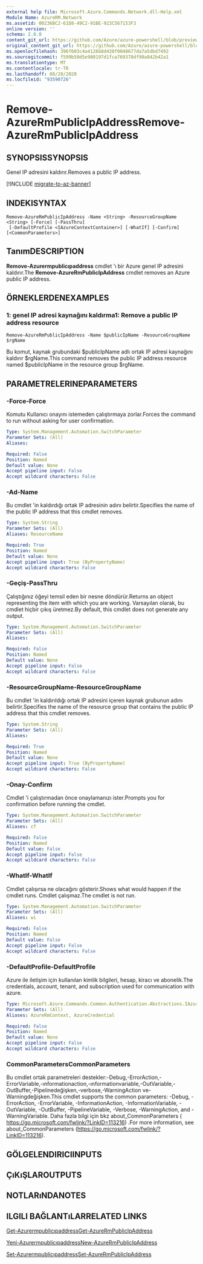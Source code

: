 ```yaml
---
external help file: Microsoft.Azure.Commands.Network.dll-Help.xml
Module Name: AzureRM.Network
ms.assetid: 00236BC2-61D8-49C2-91BE-923C567153F3
online version: ''
schema: 2.0.0
content_git_url: https://github.com/Azure/azure-powershell/blob/preview/src/ResourceManager/Network/Commands.Network/help/Remove-AzureRmPublicIpAddress.md
original_content_git_url: https://github.com/Azure/azure-powershell/blob/preview/src/ResourceManager/Network/Commands.Network/help/Remove-AzureRmPublicIpAddress.md
ms.openlocfilehash: 396f603c4a4126b8d438f0048677da7a5dbd7492
ms.sourcegitcommit: f599b50d5e980197d1fca769378df90a842b42a1
ms.translationtype: MT
ms.contentlocale: tr-TR
ms.lasthandoff: 08/20/2020
ms.locfileid: "93590726"
---
```

# <span data-ttu-id="72302-101">Remove-AzureRmPublicIpAddress</span><span class="sxs-lookup"><span data-stu-id="72302-101">Remove-AzureRmPublicIpAddress</span></span>

## <span data-ttu-id="72302-102">SYNOPSIS</span><span class="sxs-lookup"><span data-stu-id="72302-102">SYNOPSIS</span></span>
<span data-ttu-id="72302-103">Genel IP adresini kaldırır.</span><span class="sxs-lookup"><span data-stu-id="72302-103">Removes a public IP address.</span></span>

[!INCLUDE [migrate-to-az-banner](../../includes/migrate-to-az-banner.md)]

## <span data-ttu-id="72302-104">INDEKI</span><span class="sxs-lookup"><span data-stu-id="72302-104">SYNTAX</span></span>

```
Remove-AzureRmPublicIpAddress -Name <String> -ResourceGroupName <String> [-Force] [-PassThru]
 [-DefaultProfile <IAzureContextContainer>] [-WhatIf] [-Confirm] [<CommonParameters>]
```

## <span data-ttu-id="72302-105">Tanım</span><span class="sxs-lookup"><span data-stu-id="72302-105">DESCRIPTION</span></span>
<span data-ttu-id="72302-106">**Remove-Azurermpublicıpaddress** cmdlet 'ı bir Azure genel IP adresini kaldırır.</span><span class="sxs-lookup"><span data-stu-id="72302-106">The **Remove-AzureRmPublicIpAddress** cmdlet removes an Azure public IP address.</span></span>

## <span data-ttu-id="72302-107">ÖRNEKLERDEN</span><span class="sxs-lookup"><span data-stu-id="72302-107">EXAMPLES</span></span>

### <span data-ttu-id="72302-108">1: genel IP adresi kaynağını kaldırma</span><span class="sxs-lookup"><span data-stu-id="72302-108">1: Remove a public IP address resource</span></span>
```
Remove-AzureRmPublicIpAddress -Name $publicIpName -ResourceGroupName $rgName
```

<span data-ttu-id="72302-109">Bu komut, kaynak grubundaki $publicIpName adlı ortak IP adresi kaynağını kaldırır $rgName.</span><span class="sxs-lookup"><span data-stu-id="72302-109">This command removes the public IP address resource named $publicIpName in the resource group $rgName.</span></span>

## <span data-ttu-id="72302-110">PARAMETRELERINE</span><span class="sxs-lookup"><span data-stu-id="72302-110">PARAMETERS</span></span>

### <span data-ttu-id="72302-111">-Force</span><span class="sxs-lookup"><span data-stu-id="72302-111">-Force</span></span>
<span data-ttu-id="72302-112">Komutu Kullanıcı onayını istemeden çalıştırmaya zorlar.</span><span class="sxs-lookup"><span data-stu-id="72302-112">Forces the command to run without asking for user confirmation.</span></span>

```yaml
Type: System.Management.Automation.SwitchParameter
Parameter Sets: (All)
Aliases: 

Required: False
Position: Named
Default value: None
Accept pipeline input: False
Accept wildcard characters: False
```

### <span data-ttu-id="72302-113">-Ad</span><span class="sxs-lookup"><span data-stu-id="72302-113">-Name</span></span>
<span data-ttu-id="72302-114">Bu cmdlet 'in kaldırdığı ortak IP adresinin adını belirtir.</span><span class="sxs-lookup"><span data-stu-id="72302-114">Specifies the name of the public IP address that this cmdlet removes.</span></span>

```yaml
Type: System.String
Parameter Sets: (All)
Aliases: ResourceName

Required: True
Position: Named
Default value: None
Accept pipeline input: True (ByPropertyName)
Accept wildcard characters: False
```

### <span data-ttu-id="72302-115">-Geçiş</span><span class="sxs-lookup"><span data-stu-id="72302-115">-PassThru</span></span>
<span data-ttu-id="72302-116">Çalıştığınız öğeyi temsil eden bir nesne döndürür.</span><span class="sxs-lookup"><span data-stu-id="72302-116">Returns an object representing the item with which you are working.</span></span>
<span data-ttu-id="72302-117">Varsayılan olarak, bu cmdlet hiçbir çıkış üretmez.</span><span class="sxs-lookup"><span data-stu-id="72302-117">By default, this cmdlet does not generate any output.</span></span>

```yaml
Type: System.Management.Automation.SwitchParameter
Parameter Sets: (All)
Aliases: 

Required: False
Position: Named
Default value: None
Accept pipeline input: False
Accept wildcard characters: False
```

### <span data-ttu-id="72302-118">-ResourceGroupName</span><span class="sxs-lookup"><span data-stu-id="72302-118">-ResourceGroupName</span></span>
<span data-ttu-id="72302-119">Bu cmdlet 'in kaldırıldığı ortak IP adresini içeren kaynak grubunun adını belirtir.</span><span class="sxs-lookup"><span data-stu-id="72302-119">Specifies the name of the resource group that contains the public IP address that this cmdlet removes.</span></span>

```yaml
Type: System.String
Parameter Sets: (All)
Aliases: 

Required: True
Position: Named
Default value: None
Accept pipeline input: True (ByPropertyName)
Accept wildcard characters: False
```

### <span data-ttu-id="72302-120">-Onay</span><span class="sxs-lookup"><span data-stu-id="72302-120">-Confirm</span></span>
<span data-ttu-id="72302-121">Cmdlet 'i çalıştırmadan önce onaylamanızı ister.</span><span class="sxs-lookup"><span data-stu-id="72302-121">Prompts you for confirmation before running the cmdlet.</span></span>

```yaml
Type: System.Management.Automation.SwitchParameter
Parameter Sets: (All)
Aliases: cf

Required: False
Position: Named
Default value: False
Accept pipeline input: False
Accept wildcard characters: False
```

### <span data-ttu-id="72302-122">-WhatIf</span><span class="sxs-lookup"><span data-stu-id="72302-122">-WhatIf</span></span>
<span data-ttu-id="72302-123">Cmdlet çalışırsa ne olacağını gösterir.</span><span class="sxs-lookup"><span data-stu-id="72302-123">Shows what would happen if the cmdlet runs.</span></span>
<span data-ttu-id="72302-124">Cmdlet çalışmaz.</span><span class="sxs-lookup"><span data-stu-id="72302-124">The cmdlet is not run.</span></span>

```yaml
Type: System.Management.Automation.SwitchParameter
Parameter Sets: (All)
Aliases: wi

Required: False
Position: Named
Default value: False
Accept pipeline input: False
Accept wildcard characters: False
```

### <span data-ttu-id="72302-125">-DefaultProfile</span><span class="sxs-lookup"><span data-stu-id="72302-125">-DefaultProfile</span></span>
<span data-ttu-id="72302-126">Azure ile iletişim için kullanılan kimlik bilgileri, hesap, kiracı ve abonelik.</span><span class="sxs-lookup"><span data-stu-id="72302-126">The credentials, account, tenant, and subscription used for communication with azure.</span></span>

```yaml
Type: Microsoft.Azure.Commands.Common.Authentication.Abstractions.IAzureContextContainer
Parameter Sets: (All)
Aliases: AzureRmContext, AzureCredential

Required: False
Position: Named
Default value: None
Accept pipeline input: False
Accept wildcard characters: False
```

### <span data-ttu-id="72302-127">CommonParameters</span><span class="sxs-lookup"><span data-stu-id="72302-127">CommonParameters</span></span>
<span data-ttu-id="72302-128">Bu cmdlet ortak parametreleri destekler:-Debug,-ErrorAction,-ErrorVariable,-ınformationaction,-ınformationvariable,-OutVariable,-OutBuffer,-Pipelinedeğişken,-verbose,-WarningAction ve-Warningdeğişken.</span><span class="sxs-lookup"><span data-stu-id="72302-128">This cmdlet supports the common parameters: -Debug, -ErrorAction, -ErrorVariable, -InformationAction, -InformationVariable, -OutVariable, -OutBuffer, -PipelineVariable, -Verbose, -WarningAction, and -WarningVariable.</span></span> <span data-ttu-id="72302-129">Daha fazla bilgi için bkz about_CommonParameters ( https://go.microsoft.com/fwlink/?LinkID=113216) .</span><span class="sxs-lookup"><span data-stu-id="72302-129">For more information, see about_CommonParameters (https://go.microsoft.com/fwlink/?LinkID=113216).</span></span>

## <span data-ttu-id="72302-130">GÖLGELENDIRICI</span><span class="sxs-lookup"><span data-stu-id="72302-130">INPUTS</span></span>

## <span data-ttu-id="72302-131">ÇıKıŞLAR</span><span class="sxs-lookup"><span data-stu-id="72302-131">OUTPUTS</span></span>

## <span data-ttu-id="72302-132">NOTLARıNDA</span><span class="sxs-lookup"><span data-stu-id="72302-132">NOTES</span></span>

## <span data-ttu-id="72302-133">ILGILI BAĞLANTıLAR</span><span class="sxs-lookup"><span data-stu-id="72302-133">RELATED LINKS</span></span>

[<span data-ttu-id="72302-134">Get-Azurermpublicıpaddress</span><span class="sxs-lookup"><span data-stu-id="72302-134">Get-AzureRmPublicIpAddress</span></span>](./Get-AzureRmPublicIpAddress.md)

[<span data-ttu-id="72302-135">Yeni-Azurermpublicıpaddress</span><span class="sxs-lookup"><span data-stu-id="72302-135">New-AzureRmPublicIpAddress</span></span>](./New-AzureRmPublicIpAddress.md)

[<span data-ttu-id="72302-136">Set-Azurermpublicıpaddress</span><span class="sxs-lookup"><span data-stu-id="72302-136">Set-AzureRmPublicIpAddress</span></span>](./Set-AzureRmPublicIpAddress.md)


